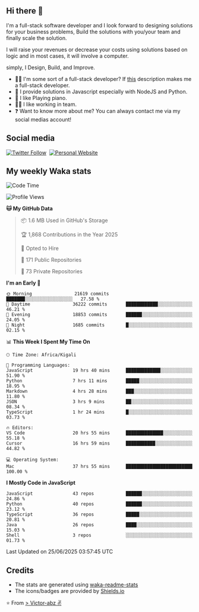 ## Hi there 👋
I'm a full-stack software developer and I look forward to designing solutions for your business problems, Build the solutions with you/your team and finally scale the solution.

I will raise your revenues or decrease your costs using solutions based on logic and in most cases, it will involve a computer.

simply, I Design, Build, and Improve.

- 👨‍💻 I'm some sort of a full-stack developer? If [this](https://www.w3schools.com/whatis/whatis_fullstack.asp) description makes me a full-stack developer.
- 🌱 I provide solutions in Javascript especially with NodeJS and Python. 
- 🎹 I like Playing piano.
- 👯‍♀️ I like working in team.
- ❓ Want to know more about me? You can always contact me via my social medias account!

## Social media
[![Twitter Follow](https://img.shields.io/twitter/follow/vicky_abz?color=%231DA1F2&label=Twitter&style=for-the-badge&logo=twitter&logoColor=ffffff)](https://twitter.com/vicky_abz)
‎‎ [![Personal Website](https://img.shields.io/static/v1?label=visit&message=victor-abz.com&color=%235F021F&style=for-the-badge)](https://victor-abz.com/)

## My weekly Waka stats
<!--START_SECTION:waka-->
![Code Time](http://img.shields.io/badge/Code%20Time-1%2C785%20hrs%2018%20mins-blue)

![Profile Views](http://img.shields.io/badge/Profile%20Views-0-blue)

**🐱 My GitHub Data** 

> 📦 1.6 MB Used in GitHub's Storage 
 > 
> 🏆 1,868 Contributions in the Year 2025
 > 
> 💼 Opted to Hire
 > 
> 📜 171 Public Repositories 
 > 
> 🔑 73 Private Repositories 
 > 
**I'm an Early 🐤** 

```text
🌞 Morning                21619 commits       ███████░░░░░░░░░░░░░░░░░░   27.58 % 
🌆 Daytime                36222 commits       ████████████░░░░░░░░░░░░░   46.21 % 
🌃 Evening                18853 commits       ██████░░░░░░░░░░░░░░░░░░░   24.05 % 
🌙 Night                  1685 commits        █░░░░░░░░░░░░░░░░░░░░░░░░   02.15 % 
```


📊 **This Week I Spent My Time On** 

```text
🕑︎ Time Zone: Africa/Kigali

💬 Programming Languages: 
JavaScript               19 hrs 40 mins      █████████████░░░░░░░░░░░░   51.90 % 
Python                   7 hrs 11 mins       █████░░░░░░░░░░░░░░░░░░░░   18.95 % 
Markdown                 4 hrs 28 mins       ███░░░░░░░░░░░░░░░░░░░░░░   11.80 % 
JSON                     3 hrs 9 mins        ██░░░░░░░░░░░░░░░░░░░░░░░   08.34 % 
TypeScript               1 hr 24 mins        █░░░░░░░░░░░░░░░░░░░░░░░░   03.73 % 

🔥 Editors: 
VS Code                  20 hrs 55 mins      ██████████████░░░░░░░░░░░   55.18 % 
Cursor                   16 hrs 59 mins      ███████████░░░░░░░░░░░░░░   44.82 % 

💻 Operating System: 
Mac                      37 hrs 55 mins      █████████████████████████   100.00 % 
```

**I Mostly Code in JavaScript** 

```text
JavaScript               43 repos            ██████░░░░░░░░░░░░░░░░░░░   24.86 % 
Python                   40 repos            ██████░░░░░░░░░░░░░░░░░░░   23.12 % 
TypeScript               36 repos            █████░░░░░░░░░░░░░░░░░░░░   20.81 % 
Java                     26 repos            ████░░░░░░░░░░░░░░░░░░░░░   15.03 % 
Shell                    3 repos             ░░░░░░░░░░░░░░░░░░░░░░░░░   01.73 % 
```




 Last Updated on 25/06/2025 03:57:45 UTC
<!--END_SECTION:waka-->

## Credits
- The stats are generated using [waka-readme-stats](https://github.com/anmol098/waka-readme-stats)
- The icons/badges are provided by [Shields.io](https://shields.io/)

⭐️ From [> Victor-abz ✌](https://victor-abz.com/)
